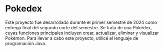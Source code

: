# Pokedex
Este proyecto fue desarrollado durante el primer semestre de 2024 como entrega final del segundo corte del semestre. Se trata de una Pokédex, cuyas funciones principales incluyen crear, actualizar, eliminar y visualizar Pokémon. Para llevar a cabo este proyecto, utilicé el lenguaje de programación Java.
